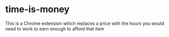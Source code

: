 # time-is-money
This is a Chrome extension which replaces a price with the hours you would need to work to earn enough to afford that item